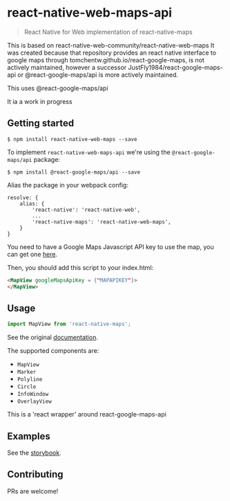 # react-native-web-maps-api
> React Native for Web implementation of react-native-maps

This is based on react-native-web-community/react-native-web-maps
It was created because that repository provides an react native interface to google maps through
tomchentw.github.io/react-google-maps, is not actively maintained, however a successor
JustFly1984/react-google-maps-api or @react-google-maps/api is more actively maintained.

This uses @react-google-maps/api

It ia a work in progress

## Getting started
`$ npm install react-native-web-maps --save`

To implement `react-native-web-maps-api` we're using the `@react-google-maps/api` package:

`$ npm install @react-google-maps/api --save`

Alias the package in your webpack config:

```
resolve: {
    alias: {
        'react-native': 'react-native-web',
        ...
        'react-native-maps': 'react-native-web-maps',
    }
}
```

You need to have a Google Maps Javascript API key to use the map, you can get one [here](https://developers.google.com/maps/documentation/javascript/get-api-key).

Then, you should add this script to your index.html:
``` html
<MapView googleMapsApiKey = {"MAPAPIKEY"}>
</MapView>
```

## Usage

``` javascript
import MapView from 'react-native-maps';
```
See the original [documentation](https://github.com/airbnb/react-native-maps).

The supported components are:

* `MapView`
* `Marker`
* `Polyline`
* `Circle`
* `InfoWindow`
* `OverlayView`

This is a 'react wrapper' around react-google-maps-api

## Examples
See the [storybook](https://react-native-web-community.github.io/react-native-web-maps/storybook/index.html).

## Contributing
PRs are welcome!
